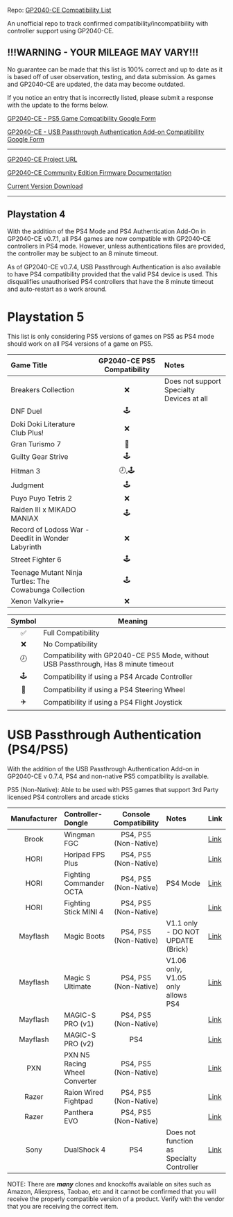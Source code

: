 Repo: [GP2040-CE Compatibility List](https://github.com/InfraredAces/GP2040-CE-Compatibility-List)

An unofficial repo to track confirmed compatibility/incompatibility with controller support using GP2040-CE. 

## !!!WARNING - YOUR MILEAGE MAY VARY!!!

No guarantee can be made that this list is 100% correct and up to date as it is based off of user observation, testing, and data submission. As games and GP2040-CE are updated, the data may become outdated.

If you notice an entry that is incorrectly listed, please submit a response with the update to the forms below.

[GP2040-CE - PS5 Game Compatibility Google Form](https://forms.gle/5G8N6FiZHyZYVgox6)

[GP2040-CE - USB Passthrough Authentication Add-on Compatibility Google Form](https://forms.gle/9SeHYNZwP9sDN49g7)

---

[GP2040-CE Project URL](https://github.com/OpenStickCommunity/GP2040-CE)

[GP2040-CE Community Edition Firmware Documentation](https://gp2040-ce.info/#/)

[Current Version Download](https://gp2040-ce.info/#/download)

---
## Playstation 4

With the addition of the PS4 Mode and PS4 Authentication Add-On in GP2040-CE v0.7.1, all PS4 games are now compatible with GP2040-CE controllers in PS4 mode. However, unless authentications files are provided, the controller may be subject to an 8 minute timeout.

As of GP2040-CE v0.7.4, USB Passthrough Authentication is also available to have PS4 compatibility provided that the valid PS4 device is used. This disqualifies unauthorised PS4 controllers that have the 8 minute timeout and auto-restart as a work around.

# Playstation 5

This list is only considering PS5 versions of games on PS5 as PS4 mode should work on all PS4 versions of a game on PS5.

| Game Title                                             |  GP2040-CE PS5 Compatibility  | Notes                                     |
|:-------------------------------------------------------|:-----------------------------:|:------------------------------------------|
| Breakers Collection                                    |               ❌               | Does not support Specialty Devices at all |
| DNF Duel                                               |              🕹️               |                                           |
| Doki Doki Literature Club Plus!                        |               ❌               |                                           |
| Gran Turismo 7                                         |               🚗               |                                           |
| Guilty Gear Strive                                     |              🕹️               |                                           |
| Hitman 3                                               |             🕗,🕹️              |                                           |
| Judgment                                               |              🕹️               |                                           |
| Puyo Puyo Tetris 2                                     |               ❌               |                                           |
| Raiden III x MIKADO MANIAX                             |              🕹️               |                                           |
| Record of Lodoss War -Deedlit in Wonder Labyrinth      |               ❌               |                                           |
| Street Fighter 6                                       |              🕹️               |                                           |
| Teenage Mutant Ninja Turtles: The Cowabunga Collection |              🕹️               |                                           |
| Xenon Valkyrie+                                        |               ❌               |                                           |

| Symbol | Meaning                                                     |
|:------:|-------------------------------------------------------------|
|    ✅   | Full Compatibility                                          |
|    ❌   | No Compatibility                                            |
|    🕗   | Compatibility with GP2040-CE PS5 Mode, without USB Passthrough, Has 8 minute timeout |
|    🕹️   | Compatibility if using a PS4 Arcade Controller              |
|    🚗   | Compatibility if using a PS4 Steering Wheel                 |
|    ✈️   | Compatibility if using a PS4 Flight Joystick                |

# USB Passthrough Authentication (PS4/PS5)

With the addition of the USB Passthrough Authentication Add-on in GP2040-CE v 0.7.4, PS4 and non-native PS5 compatibility is available.

PS5 (Non-Native): Able to be used with PS5 games that support 3rd Party licensed PS4 controllers and arcade sticks

|  Manufacturer  | Controller-Dongle             |  Console Compatibility  | Notes                                     | Link                                                                                      |
|:--------------:|:------------------------------|:-----------------------:|:------------------------------------------|:------------------------------------------------------------------------------------------|
|     Brook      | Wingman FGC                   |  PS4, PS5 (Non-Native)  |                                           | [Link](https://www.brookaccessory.com/products/wingmanfgc/index.html)                     |
|      HORI      | Horipad FPS Plus              |  PS4, PS5 (Non-Native)  |                                           | [Link](https://hori.jp/products/p4/fps_plus_bk/)                                          |
|      HORI      | Fighting Commander OCTA       |  PS4, PS5 (Non-Native)  | PS4 Mode                                  | [Link](https://hori.jp/products/p5/spf023/)                                               |
|      HORI      | Fighting Stick MINI 4         |  PS4, PS5 (Non-Native)  |                                           | [Link](https://stores.horiusa.com/fighting-stick-mini-4-for-playstation-4/)               |
|    Mayflash    | Magic Boots                   |  PS4, PS5 (Non-Native)  | V1.1 only - DO NOT UPDATE (Brick)         | [Link](https://www.mayflash.com/product/MAGPS4.html)                                      |
|    Mayflash    | Magic S Ultimate              |  PS4, PS5 (Non-Native)  | V1.06 only, V1.05 only allows PS4         | [Link](https://www.mayflash.com/product/magic_s_ultimate.html)                            |
|    Mayflash    | MAGIC-S PRO (v1)              |  PS4, PS5 (Non-Native)  |                                           | [Link](https://www.mayflash.com/product/magic_s_pro_usb_wireless_controller_adapter.html) |
|    Mayflash    | MAGIC-S PRO (v2)              |           PS4           |                                           | [Link](https://www.mayflash.com/product/magic_s_pro_usb_wireless_controller_adapter.html) |
|      PXN       | PXN N5 Racing Wheel Converter |  PS4, PS5 (Non-Native)  |                                           | [Link](https://pxn-game.com/products/n5-for-pxn-game-steering-wheel)                      |
|     Razer      | Raion Wired Fightpad          |  PS4, PS5 (Non-Native)  |                                           | [Link](https://www.razer.com/eu-en/console-controllers/razer-raion)                       |
|     Razer      | Panthera EVO                  |  PS4, PS5 (Non-Native)  |                                           | [Link](https://mysupport.razer.com/app/answers/detail/a_id/3576/~/razer-panthera-evo)     |
|      Sony      | DualShock 4                   |           PS4           | Does not function as Specialty Controller | [Link](https://www.playstation.com/en-us/accessories/dualshock-4-wireless-controller/)    |

NOTE: There are ***many*** clones and knockoffs available on sites such as Amazon, Aliexpress, Taobao, etc and it cannot be confirmed that you will receive the properly compatible version of a product. Verify with the vendor that you are receiving the correct item.